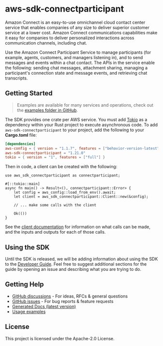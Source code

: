 # aws-sdk-connectparticipant

Amazon Connect is an easy-to-use omnichannel cloud contact center service that enables companies of any size to deliver superior customer service at a lower cost. Amazon Connect communications capabilities make it easy for companies to deliver personalized interactions across communication channels, including chat.

Use the Amazon Connect Participant Service to manage participants (for example, agents, customers, and managers listening in), and to send messages and events within a chat contact. The APIs in the service enable the following: sending chat messages, attachment sharing, managing a participant's connection state and message events, and retrieving chat transcripts.

## Getting Started

> Examples are available for many services and operations, check out the
> [examples folder in GitHub](https://github.com/awslabs/aws-sdk-rust/tree/main/examples).

The SDK provides one crate per AWS service. You must add [Tokio](https://crates.io/crates/tokio)
as a dependency within your Rust project to execute asynchronous code. To add `aws-sdk-connectparticipant` to
your project, add the following to your **Cargo.toml** file:

```toml
[dependencies]
aws-config = { version = "1.1.7", features = ["behavior-version-latest"] }
aws-sdk-connectparticipant = "1.21.0"
tokio = { version = "1", features = ["full"] }
```

Then in code, a client can be created with the following:

```rust,no_run
use aws_sdk_connectparticipant as connectparticipant;

#[::tokio::main]
async fn main() -> Result<(), connectparticipant::Error> {
    let config = aws_config::load_from_env().await;
    let client = aws_sdk_connectparticipant::Client::new(&config);

    // ... make some calls with the client

    Ok(())
}
```

See the [client documentation](https://docs.rs/aws-sdk-connectparticipant/latest/aws_sdk_connectparticipant/client/struct.Client.html)
for information on what calls can be made, and the inputs and outputs for each of those calls.

## Using the SDK

Until the SDK is released, we will be adding information about using the SDK to the
[Developer Guide](https://docs.aws.amazon.com/sdk-for-rust/latest/dg/welcome.html). Feel free to suggest
additional sections for the guide by opening an issue and describing what you are trying to do.

## Getting Help

* [GitHub discussions](https://github.com/awslabs/aws-sdk-rust/discussions) - For ideas, RFCs & general questions
* [GitHub issues](https://github.com/awslabs/aws-sdk-rust/issues/new/choose) - For bug reports & feature requests
* [Generated Docs (latest version)](https://awslabs.github.io/aws-sdk-rust/)
* [Usage examples](https://github.com/awslabs/aws-sdk-rust/tree/main/examples)

## License

This project is licensed under the Apache-2.0 License.

